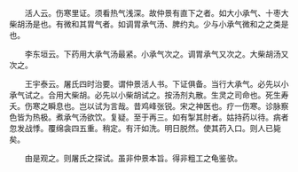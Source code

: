 <!-- { "loadSidebar": true } -->
　　活人云。伤寒里证。须看热气浅深。故仲景有直下之者。如大小承气、十枣大柴胡汤是也。有微和其胃气者。如调胃承气汤、脾约丸。少与小承气微和之之类是也。

　　李东垣云。下药用大承气汤最紧。小承气次之。调胃承气又次之。大柴胡汤又次之。

　　王宇泰云。屠氏四时治要。谓仲景活人书。下证俱备。当行大承气。必先以小承气试之。合用大柴胡。必先以小柴胡试之。按汤剂丸散。生灵之司命也。死生寿夭。伤寒之瞬息也。岂以试为言哉。昔鸡峰张锐。宋之神医也。疗一伤寒。诊脉察色皆为热极。煮承气汤欲饮。复疑。至于再三。如有掣其肘者。姑持药以待。病者忽发战悸。覆绵衾四五重。稍定。有汗如洗。明日脱然。使其药入口。则人已毙矣。

　　由是观之。则屠氏之探试。虽非仲景本旨。得非粗工之龟鉴欤。

　　
